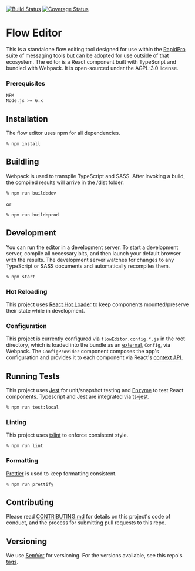 [![Build Status](https://travis-ci.org/nyaruka/floweditor.svg?branch=master)](https://travis-ci.org/nyaruka/floweditor)
[![Coverage Status](https://coveralls.io/repos/github/nyaruka/floweditor/badge.svg?branch=master)](https://coveralls.io/github/nyaruka/floweditor?branch=master)

# Flow Editor
This is a standalone flow editing tool designed for use within the [RapidPro](https://github.com/rapidpro/rapidpro)
 suite of messaging tools but can be adopted for use outside of that ecosystem. The editor is a React component built with TypeScript and bundled with Webpack. It is open-sourced under the AGPL-3.0 license.
 
 
### Prerequisites
```
NPM
Node.js >= 6.x
```

## Installation
The flow editor uses npm for all dependencies.
```
% npm install
```

## Buildling
Webpack is used to transpile TypeScript and SASS. After invoking a build, the compiled results will arrive in the /dist folder.
```
% npm run build:dev
```
or
```
% npm run build:prod
```

## Development
You can run the editor in a development server. To start a development server, compile all necessary bits, and then launch your default browser with the results. The development server watches for changes to any TypeScript or SASS documents and automatically recompiles them. 
```
% npm start
```

### Hot Reloading
This project uses [React Hot Loader](https://github.com/gaearon/react-hot-loader) to keep components mounted/preserve their state while in development.

### Configuration

This project is currently configured via `flowEditor.config.*.js` in the root directory, which is loaded into the bundle as an [external](https://webpack.js.org/configuration/externals/), `Config`, via Webpack. The `ConfigProvider` component composes the app's configuration and provides it to each component via React's [context API](https://reactjs.org/docs/context.html). 

## Running Tests

This project uses [Jest](https://facebook.github.io/jest/) for unit/snapshot testing and [Enzyme](https://github.com/airbnb/enzyme) to test React components. Typescript and Jest are integrated via [ts-jest](https://github.com/kulshekhar/ts-jest). 

```
% npm run test:local 
```
### Linting

This project uses [tslint](https://github.com/palantir/tslint) to enforce consistent style.

```
% npm run lint
```

### Formatting

[Prettier](https://github.com/prettier/prettier) is used to keep formatting consistent.

```
% npm run prettify
```

## Contributing

Please read [CONTRIBUTING.md](https://github.com/nyaruka/floweditor/blob/master/CONTRIBUTING.md) for details on this project's code of conduct, and the process for submitting pull requests to this repo.

## Versioning

We use [SemVer](http://semver.org/) for versioning. For the versions available, see this repo's [tags](https://github.com/nyaruka/floweditor/tags). 

